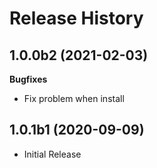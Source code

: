 # Release History

## 1.0.0b2 (2021-02-03)

**Bugfixes**
  - Fix problem when install
  
## 1.0.1b1 (2020-09-09)

* Initial Release
